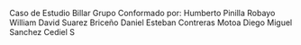 Caso de Estudio Billar
Grupo Conformado por:
Humberto Pinilla Robayo
William David Suarez Briceño
Daniel Esteban Contreras Motoa
Diego Miguel Sanchez Cediel
S